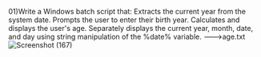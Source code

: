 01)Write a Windows batch script that:
       Extracts the current year from the system date.
       Prompts the user to enter their birth year.
       Calculates and displays the user's age.
       Separately displays the current year, month, date, and day using string manipulation of the %date% variable. --->age.txt
![Screenshot (167)](https://github.com/user-attachments/assets/7d010b30-08a3-4481-84cc-b84138e635ad)
